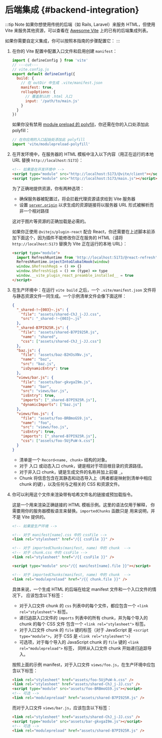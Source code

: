 # 后端集成 {#backend-integration}

:::tip Note
如果你想使用传统的后端（如 Rails, Laravel）来服务 HTML，但使用 Vite 来服务其他资源，可以查看在 [Awesome Vite](https://github.com/vitejs/awesome-vite#integrations-with-backends) 上的已有的后端集成列表。

如果你需要自定义集成，你可以按照本指南的步骤配置它：
:::

1. 在你的 Vite 配置中配置入口文件和启用创建 `manifest`：

   ```js twoslash
   import { defineConfig } from 'vite'
   // ---cut---
   // vite.config.js
   export default defineConfig({
     build: {
       // 在 outDir 中生成 .vite/manifest.json
       manifest: true,
       rollupOptions: {
         // 覆盖默认的 .html 入口
         input: '/path/to/main.js'
       }
     }
   })
   ```

   如果你没有禁用 [module preload 的 polyfill](/config/build-options.md#build-polyfillmodulepreload)，你还需在你的入口处添加此 polyfill：

   ```js
   // 在你应用的入口起始处添加此 polyfill
   import 'vite/modulepreload-polyfill'
   ```

2. 在开发环境中，在服务器的 HTML 模板中注入以下内容（用正在运行的本地 URL 替换 `http://localhost:5173`）：

   ```html
   <!-- 如果是在开发环境中 -->
   <script type="module" src="http://localhost:5173/@vite/client"></script>
   <script type="module" src="http://localhost:5173/main.js"></script>
   ```

   为了正确地提供资源，你有两种选项：

   - 确保服务器被配置过，将会拦截代理资源请求给到 Vite 服务器
   - 设置 [`server.origin`](/config/server-options.md#server-origin) 以求生成的资源链接将以服务器 URL 形式被解析而非一个相对路径

   这对于图片等资源的正确加载是必需的。

   如果你正使用 `@vitejs/plugin-react` 配合 React，你还需要在上述脚本前添加下面这个，因为插件不能修改你正在服务的 HTML（请将 `http://localhost:5173` 替换为 Vite 正在运行的本地 URL）：

   ```html
   <script type="module">
     import RefreshRuntime from 'http://localhost:5173/@react-refresh'
     RefreshRuntime.injectIntoGlobalHook(window)
     window.$RefreshReg$ = () => {}
     window.$RefreshSig$ = () => (type) => type
     window.__vite_plugin_react_preamble_installed__ = true
   </script>
   ```

3. 在生产环境中：在运行 `vite build` 之后，一个 `.vite/manifest.json` 文件将与静态资源文件一同生成。一个示例清单文件会像下面这样：

   ```json
   {
     "_shared-!~{003}~.js": {
       "file": "assets/shared-ChJ_j-JJ.css",
       "src": "_shared-!~{003}~.js"
     },
     "_shared-B7PI925R.js": {
       "file": "assets/shared-B7PI925R.js",
       "name": "shared",
       "css": ["assets/shared-ChJ_j-JJ.css"]
     },
     "baz.js": {
       "file": "assets/baz-B2H3sXNv.js",
       "name": "baz",
       "src": "baz.js",
       "isDynamicEntry": true
     },
     "views/bar.js": {
       "file": "assets/bar-gkvgaI9m.js",
       "name": "bar",
       "src": "views/bar.js",
       "isEntry": true,
       "imports": ["_shared-B7PI925R.js"],
       "dynamicImports": ["baz.js"]
     },
     "views/foo.js": {
       "file": "assets/foo-BRBmoGS9.js",
       "name": "foo",
       "src": "views/foo.js",
       "isEntry": true,
       "imports": ["_shared-B7PI925R.js"],
       "css": ["assets/foo-5UjPuW-k.css"]
     }
   }
   ```

   - 清单是一个 `Record<name, chunk>` 结构的对象。
   - 对于 入口 或动态入口 chunk，键是相对于项目根目录的资源路径。
   - 对于非入口 chunk，键是生成文件的名称并加上前缀 `_`。
   - Chunk 将信息包含在其静态和动态导入上（两者都是映射到清单中相应 chunk 的键），以及任何与之相关的 CSS 和资源文件。

4. 你可以利用这个文件来渲染带有哈希文件名的链接或预加载指令。

   这是一个用来渲染正确链接的 HTML 模板示例。这里的语法仅用于解释，
   你需要用你的服务器模板语言来替换。`importedChunks` 函数只是
   用来说明，并不是 Vite 提供的。

   ```html
   <!-- 如果是生产环境 -->

   <!-- 对于 manifest[name].css 中的 cssFile -->
   <link rel="stylesheet" href="/{{ cssFile }}" />

   <!-- 对于 importedChunks(manifest, name) 中的 chunk  -->
   <!-- 对于 chunk.css 中的 cssFile -->
   <link rel="stylesheet" href="/{{ cssFile }}" />

   <script type="module" src="/{{ manifest[name].file }}"></script>

   <!-- 对于 importedChunks(manifest, name) 中的 chunk  -->
   <link rel="modulepreload" href="/{{ chunk.file }}" />
   ```

   具体来说，一个生成 HTML 的后端在给定 manifest 文件和一个入口文件的情况下，
   应该包含以下标签：

   - 对于入口文件 chunk 的 `css` 列表中的每个文件，都应包含一个 `<link rel="stylesheet">` 标签。
   - 递归追踪入口文件的 `imports` 列表中的所有 chunk，并为每个导入的 chunk 的每个 CSS 文件
     包含一个 `<link rel="stylesheet">` 标签。
   - 对于入口文件 chunk 的 `file` 键的标签（对于 JavaScript 是
     `<script type="module">`，对于 CSS 是 `<link rel="stylesheet">`）
   - 可选项，对于每个导入的 JavaScript chunk 的 `file` 键的 `<link rel="modulepreload">` 标签，
     同样从入口文件 chunk 开始递归追踪导入。

   按照上面的示例 manifest，对于入口文件 `views/foo.js`，在生产环境中应包含以下标签：

   ```html
   <link rel="stylesheet" href="assets/foo-5UjPuW-k.css" />
   <link rel="stylesheet" href="assets/shared-ChJ_j-JJ.css" />
   <script type="module" src="assets/foo-BRBmoGS9.js"></script>
   <!-- 可选 -->
   <link rel="modulepreload" href="assets/shared-B7PI925R.js" />
   ```

   而对于入口文件 `views/bar.js`，应该包含以下标签：

   ```html
   <link rel="stylesheet" href="assets/shared-ChJ_j-JJ.css" />
   <script type="module" src="assets/bar-gkvgaI9m.js"></script>
   <!-- 可选 -->
   <link rel="modulepreload" href="assets/shared-B7PI925R.js" />
   ```

